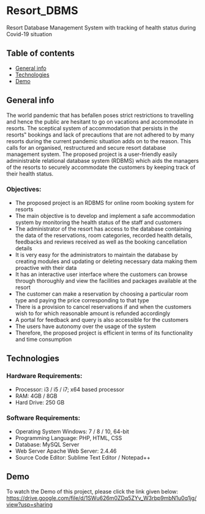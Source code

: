 # Resort_DBMS
Resort Database Management System with tracking of health status during Covid-19 situation

## Table of contents
* [General info](#general-info)
* [Technologies](#technologies)
* [Demo](#demo)

## General info
The world pandemic that has befallen poses strict restrictions to travelling and hence the public
are hesitant to go on vacations and accommodate in resorts. The sceptical system of accommodation that
persists in the resorts‟ bookings and lack of precautions that are not adhered to by many resorts during
the current pandemic situation adds on to the reason. This calls for an organised, restructured and secure
resort database management system. The proposed project is a user-friendly easily administrable
relational database system (RDBMS) which aids the managers of the resorts to securely accommodate
the customers by keeping track of their health status.

### Objectives:
* The proposed project is an RDBMS for online room booking system for resorts
* The main objective is to develop and implement a safe accommodation system by monitoring
the health status of the staff and customers
* The administrator of the resort has access to the database containing the data of the
reservations, room categories, recorded health details, feedbacks and reviews received as well
as the booking cancellation details
* It is very easy for the administrators to maintain the database by creating modules and
updating or deleting necessary data making them proactive with their data
* It has an interactive user interface where the customers can browse through thoroughly and
view the facilities and packages available at the resort
* The customer can make a reservation by choosing a particular room type and paying the price
corresponding to that type
* There is a provision to cancel reservations if and when the customers wish to for which
reasonable amount is refunded accordingly
* A portal for feedback and query is also accessible for the customers
* The users have autonomy over the usage of the system
* Therefore, the proposed project is efficient in terms of its functionality and time consumption

## Technologies
### Hardware Requirements:
* Processor: i3 / i5 / i7; x64 based processor
* RAM: 4GB / 8GB
* Hard Drive: 250 GB

### Software Requirements:
* Operating System Windows: 7 / 8 / 10, 64-bit
* Programming Language: PHP, HTML, CSS
* Database: MySQL Server
* Web Server Apache Web Server: 2.4.46
* Source Code Editor: Sublime Text Editor / Notepad++

## Demo
To watch the Demo of this project, please click the link given below:
https://drive.google.com/file/d/1SWu626m0ZDq5ZYv_W3rbp9mbN1u0q1jg/view?usp=sharing
